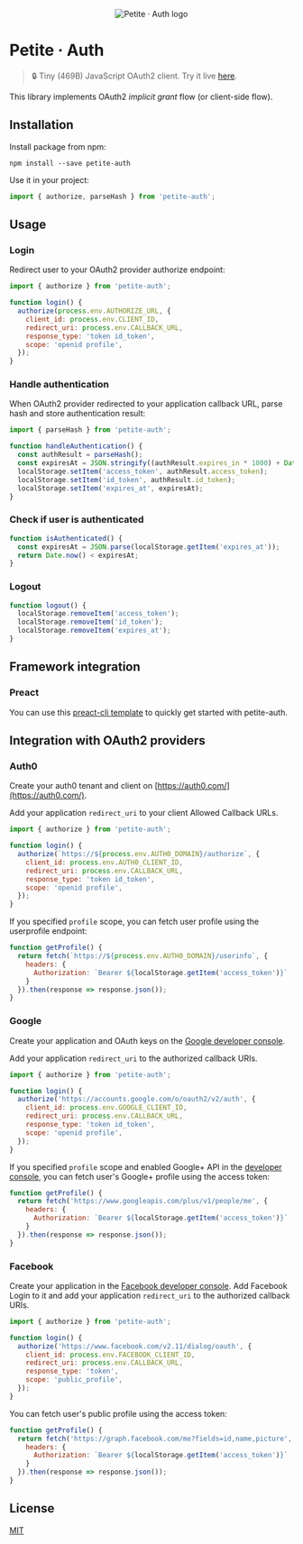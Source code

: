 <p align="center">
	<img alt="Petite · Auth logo" src="https://petite-auth.surge.sh/assets/icons/android-chrome-192x192.png" />
</p>

# Petite · Auth

> :lock: Tiny (469B) JavaScript OAuth2 client. Try it live [here](https://petite-auth.surge.sh/).

This library implements OAuth2 _implicit grant_ flow (or client-side flow).

## Installation

Install package from npm:
```shell
npm install --save petite-auth
```

Use it in your project:
```js
import { authorize, parseHash } from 'petite-auth';
```

## Usage

### Login

Redirect user to your OAuth2 provider authorize endpoint:

```js
import { authorize } from 'petite-auth';

function login() {
  authorize(process.env.AUTHORIZE_URL, {
    client_id: process.env.CLIENT_ID,
    redirect_uri: process.env.CALLBACK_URL,
    response_type: 'token id_token',
    scope: 'openid profile',
  });
}
```

### Handle authentication

When OAuth2 provider redirected to your application callback URL, parse hash and store authentication result:
```js
import { parseHash } from 'petite-auth';

function handleAuthentication() {
  const authResult = parseHash();
  const expiresAt = JSON.stringify((authResult.expires_in * 1000) + Date.now());
  localStorage.setItem('access_token', authResult.access_token);
  localStorage.setItem('id_token', authResult.id_token);
  localStorage.setItem('expires_at', expiresAt);
}
```

### Check if user is authenticated

```js
function isAuthenticated() {
  const expiresAt = JSON.parse(localStorage.getItem('expires_at'));
  return Date.now() < expiresAt;
}
```

### Logout

```js
function logout() {
  localStorage.removeItem('access_token');
  localStorage.removeItem('id_token');
  localStorage.removeItem('expires_at');
}
```

## Framework integration

### Preact

You can use this [preact-cli template](https://github.com/Dramloc/preact-petite-auth-template) to quickly get started with petite-auth.

## Integration with OAuth2 providers

### Auth0

Create your auth0 tenant and client on [https://auth0.com/](https://auth0.com/).

Add your application `redirect_uri` to your client Allowed Callback URLs.

```js
import { authorize } from 'petite-auth';

function login() {
  authorize(`https://${process.env.AUTH0_DOMAIN}/authorize`, {
    client_id: process.env.AUTH0_CLIENT_ID,
    redirect_uri: process.env.CALLBACK_URL,
    response_type: 'token id_token',
    scope: 'openid profile',
  });
}
```

If you specified `profile` scope, you can fetch user profile using the userprofile endpoint:

```js
function getProfile() {
  return fetch(`https://${process.env.AUTH0_DOMAIN}/userinfo`, {
    headers: {
      Authorization: `Bearer ${localStorage.getItem('access_token')}`
    }
  }).then(response => response.json());
}
```

### Google

Create your application and OAuth keys on the [Google developer console](https://console.developers.google.com).

Add your application `redirect_uri` to the authorized callback URIs.

```js
import { authorize } from 'petite-auth';

function login() {
  authorize('https://accounts.google.com/o/oauth2/v2/auth', {
    client_id: process.env.GOOGLE_CLIENT_ID,
    redirect_uri: process.env.CALLBACK_URL,
    response_type: 'token id_token',
    scope: 'openid profile',
  });
}
```

If you specified `profile` scope and enabled Google+ API in the [developer console](https://console.developers.google.com/apis/library), you can fetch user's Google+ profile using the access token:

```js
function getProfile() {
  return fetch('https://www.googleapis.com/plus/v1/people/me', {
    headers: {
      Authorization: `Bearer ${localStorage.getItem('access_token')}`
    }
  }).then(response => response.json());
}
```

### Facebook

Create your application in the [Facebook developer console](https://developers.facebook.com/apps). Add Facebook Login to it and add your application `redirect_uri` to the authorized callback URIs.

```js
import { authorize } from 'petite-auth';

function login() {
  authorize('https://www.facebook.com/v2.11/dialog/oauth', {
    client_id: process.env.FACEBOOK_CLIENT_ID,
    redirect_uri: process.env.CALLBACK_URL,
    response_type: 'token',
    scope: 'public_profile',
  });
}
```

You can fetch user's public profile using the access token:

```js
function getProfile() {
  return fetch('https://graph.facebook.com/me?fields=id,name,picture', {
    headers: {
      Authorization: `Bearer ${localStorage.getItem('access_token')}`
    }
  }).then(response => response.json());
}
```

## License

[MIT](https://oss.ninja/mit/dramloc)
